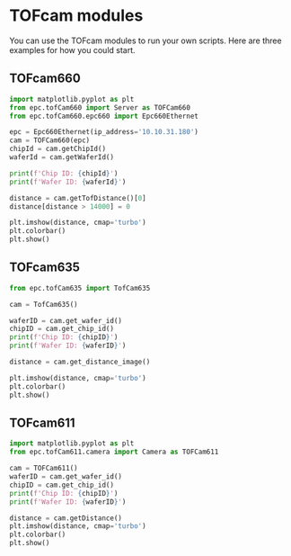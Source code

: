 # TOFcam modules

You can use the TOFcam modules to run your own scripts. 
Here are three examples for how you could start. 

## TOFcam660
```python
import matplotlib.pyplot as plt
from epc.tofCam660 import Server as TOFCam660
from epc.tofCam660.epc660 import Epc660Ethernet

epc = Epc660Ethernet(ip_address='10.10.31.180')
cam = TOFCam660(epc)
chipId = cam.getChipId()
waferId = cam.getWaferId()

print(f'Chip ID: {chipId}')
print(f'Wafer ID: {waferId}')

distance = cam.getTofDistance()[0]
distance[distance > 14000] = 0

plt.imshow(distance, cmap='turbo')
plt.colorbar()
plt.show()
```

## TOFcam635
```python
from epc.tofCam635 import TofCam635

cam = TofCam635()

waferID = cam.get_wafer_id()
chipID = cam.get_chip_id()
print(f'Chip ID: {chipID}')
print(f'Wafer ID: {waferID}')

distance = cam.get_distance_image()

plt.imshow(distance, cmap='turbo')
plt.colorbar()
plt.show()
```

## TOFcam611
```python
import matplotlib.pyplot as plt
from epc.tofCam611.camera import Camera as TOFCam611

cam = TOFCam611()
waferID = cam.get_wafer_id()
chipID = cam.get_chip_id()
print(f'Chip ID: {chipID}')
print(f'Wafer ID: {waferID}')

distance = cam.getDistance()
plt.imshow(distance, cmap='turbo')
plt.colorbar()
plt.show()
```